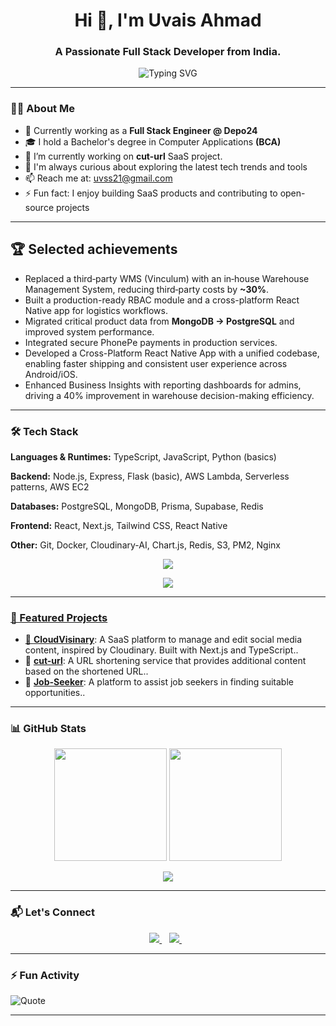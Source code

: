 <h1 align="center">Hi 👋, I'm Uvais Ahmad</h1>
<h3 align="center">A Passionate Full Stack Developer from India.</h3>

<p align="center">
  <img src="https://readme-typing-svg.demolab.com?font=Fira+Code&size=22&pause=1000&color=36BCF7&center=true&vCenter=true&width=600&lines=Backend+Developer+%7C+Node.js+%7C+Express;PostgreSQL+%7C+MongoDB+%7C+TypeScript;Exploring+AWS+%7C+Next.js+%7C+SaaS+Projects;Open+Source+Contributor+%7C+Always+Learning" alt="Typing SVG" />
</p>

---

### 🧑‍💻 About Me

- 🔭 Currently working as a **Full Stack Engineer @ Depo24**
- 🎓  I hold a Bachelor's degree in Computer Applications **(BCA)**
- 🔭 I’m currently working on **cut-url** SaaS project.
- 🤖 I'm always curious about exploring the latest tech trends and tools
- 📫 Reach me at: [uvss21@gmail.com](mailto:uvss21@gmail.com)
- ⚡ Fun fact: I enjoy building SaaS products and contributing to open-source projects
  <!-- - 🌐 Portfolio: [uvais-ahmad.github.io](https://uvais-ahmad.github.io) -->
 <!-- - 🌐 Portfolio: [uvais-ahmad.github.io](https://uvais-ahmad.github.io) -->

---

## 🏆 Selected achievements

* Replaced a third‑party WMS (Vinculum) with an in‑house Warehouse Management System, reducing third‑party costs by **\~30%**.
* Built a production-ready RBAC module and a cross-platform React Native app for logistics workflows.
* Migrated critical product data from **MongoDB → PostgreSQL** and improved system performance.
* Integrated secure PhonePe payments in production services.
* Developed a Cross-Platform React Native App with a unified codebase, enabling faster shipping and consistent user experience across Android/iOS.
* Enhanced Business Insights with reporting dashboards for admins, driving a 40% improvement in warehouse decision-making efficiency.

---

### 🛠️ Tech Stack
**Languages & Runtimes:** TypeScript, JavaScript, Python (basics)

**Backend:** Node.js, Express, Flask (basic), AWS Lambda, Serverless patterns, AWS EC2

**Databases:** PostgreSQL, MongoDB, Prisma, Supabase, Redis

**Frontend:** React, Next.js, Tailwind CSS, React Native

**Other:** Git, Docker, Cloudinary-AI, Chart.js, Redis, S3, PM2, Nginx
<p align="center">
  <a href="https://skillicons.dev">
    <img src="https://skillicons.dev/icons?i=js,ts,nodejs,postgresql,mysql,sequelize,mongo,aws"
  </a>
</p>

<p align="center">
  <a href="https://skillicons.dev">
    <img src="https://skillicons.dev/icons?i=react,redux,tailwind,nextjs,postman,git,prisma"
  </a>
</p>

---

### 📂 Featured Projects

- 🚀 [**CloudVisinary**](https://github.com/Uvais-Ahmad/cloudVisinary): A SaaS platform to manage and edit social media content, inspired by Cloudinary. Built with Next.js and TypeScript..
- 🔗 [**cut-url**](https://github.com/Uvais-Ahmad/cut-url): A URL shortening service that provides additional content based on the shortened URL..
- 🧠 [**Job-Seeker**](https://github.com/Uvais-Ahmad/Job-Seeker): A platform to assist job seekers in finding suitable opportunities..

---

### 📊 GitHub Stats

<p align="center">
  <img src="https://github-readme-stats.vercel.app/api?username=Uvais-Ahmad&show_icons=true&theme=github_dark" height="180px" />
  <img src="https://github-readme-streak-stats.herokuapp.com?user=Uvais-Ahmad&theme=dark" height="180px" />
<!--   <a href="https://git.io/streak-stats"><img src="https://github-readme-streak-statss.herokuapp.com?user=Uvais-Ahmad" alt="GitHub Streak" /></a> -->
</p>


<p align="center">
  <img src="https://github-readme-stats.vercel.app/api/top-langs/?username=Uvais-Ahmad&layout=compact&theme=github_dark" />
</p>

---

### 📬 Let's Connect

<p align="center">
  <a href="mailto:uvss21@gmail.com" target="_blank" title="Email">
    <img src="https://skillicons.dev/icons?i=gmail" />
  </a>
  &nbsp;&nbsp;
  <a href="https://linkedin.com/in/uvais-ahmad" target="_blank" title="LinkedIn">
    <img src="https://skillicons.dev/icons?i=linkedin" />
  </a>
  &nbsp;&nbsp;
</p>


---

### ⚡ Fun Activity

![Quote](https://quotes-github-readme.vercel.app/api?type=horizontal&theme=dark)

---
